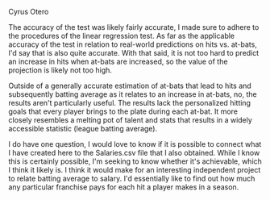 Cyrus Otero


The accuracy of the test was likely fairly accurate, I made sure to adhere to the procedures of the linear regression test.
As far as the applicable accuracy of the test in relation to real-world predictions on hits vs. at-bats, I'd say that is also quite accurate. With that said, 
it is not too hard to predict an increase in hits when at-bats are increased, so the value of the projection is likely not too high.

Outside of a generally accurate estimation of at-bats that lead to hits and subsequently batting average as it relates to an increase in at-bats, no, the results aren't 
particularly useful. The results lack the personalized hitting goals that every player brings to the plate during each at-bat. It more closely resembles a melting pot of 
talent and stats that results in a widely accessible statistic (league batting average).

I do have one question, I would love to know if it is possible to connect what I have created here to the Salaries.csv file that I also obtained. While I know this is 
certainly possible, I'm seeking to know whether it's achievable, which I think it likely is. I think it would make for an interesting independent project to relate
batting average to salary. I'd essentially like to find out how much any particular franchise pays for each hit a player makes in a season.
